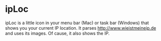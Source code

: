 ipLoc
=====

ipLoc is a little icon in your menu bar (Mac) or task bar (Windows) that shows you your current IP location. It parses http://www.wieistmeineip.de and uses its images. Of cause, it also shows the IP.
